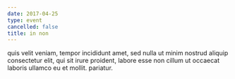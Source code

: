 ```yaml
---
date: 2017-04-25
type: event
cancelled: false
title: in non
---
```

quis velit veniam, tempor incididunt amet, sed nulla ut minim nostrud aliquip consectetur elit, qui sit irure proident, labore esse non cillum ut occaecat laboris ullamco eu et mollit. pariatur.